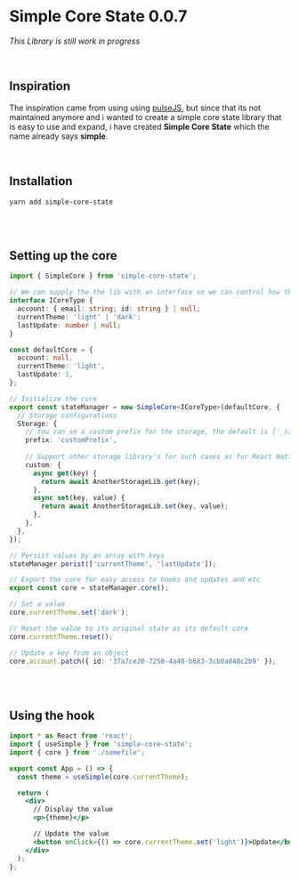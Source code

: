# Simple Core State 0.0.7
_This Library is still work in progress_

<br>

## **Inspiration**
The inspiration came from using using [pulseJS](https://github.com/pulse-framework/pulse), but since that its not maintained anymore and i wanted to create a simple core state library that is easy to use and expand, i have created **Simple Core State** which the name already says __simple__.



<br>

## **Installation**
```
yarn add simple-core-state
```
<br>
<br>

## **Setting up the core**

```ts
import { SimpleCore } from 'simple-core-state';

// We can supply the the lib with an interface so we can control how the data can be handled
interface ICoreType {
  account: { email: string; id: string } | null;
  currentTheme: 'light' | 'dark';
  lastUpdate: number | null;
}

const defaultCore = {
  account: null,
  currentTheme: 'light',
  lastUpdate: 1,
};

// Initialize the core
export const stateManager = new SimpleCore<ICoreType>(defaultCore, {
  // Storage configurations
  Storage: {
    // You can se a custom prefix for the storage, the default is ['_simple' + _keyname]
    prefix: 'customPrefix',
    
    // Support other storage library's for such cases as for React Native
    custom: {
      async get(key) {
        return await AnotherStorageLib.get(key);
      },
      async set(key, value) {
        return await AnotherStorageLib.set(key, value);
      },
    },
  },
});

// Persist values by an array with keys
stateManager.perist(['currentTheme', 'lastUpdate']);

// Export the core for easy access to hooks and updates and etc
export const core = stateManager.core();

// Set a value
core.currentTheme.set('dark');

// Reset the value to its original state as its default core
core.currentTheme.reset();

// Update a key from an object
core.account.patch({ id: '37a7ce20-7250-4a40-b683-3cb0a848c2b9' });
```

<br>
<br>

## **Using the hook**

```jsx
import * as React from 'react';
import { useSimple } from 'simple-core-state';
import { core } from './somefile';

export const App = () => {
  const theme = useSimple(core.currentTheme);

  return (
    <div>
      // Display the value
      <p>{theme}</p>

      // Update the value
      <button onClick={() => core.currentTheme.set('light')}>Update</button>
    </div>
  );
};
```
